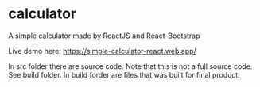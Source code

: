 # calculator
A simple calculator made by ReactJS and React-Bootstrap

Live demo here: https://simple-calculator-react.web.app/

In src folder there are source code. Note that this is not a full source code. See build folder.
In build forder are files that was built for final product.
